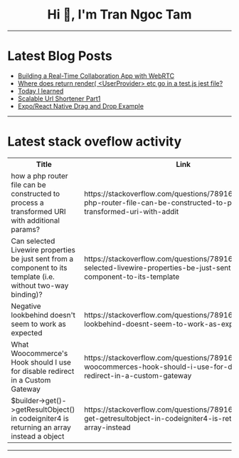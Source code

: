 <h1 align="center">Hi 👋, I'm Tran Ngoc Tam</h1>

---

# Latest Blog Posts 
<!-- BLOG-POST-LIST:START -->
- [Building a Real-Time Collaboration App with WebRTC](https://dev.to/kartikmehta8/building-a-real-time-collaboration-app-with-webrtc-38hd)
- [Where does return render&lpar; &lt;UserProvider&gt; etc go in a test.js jest file?](https://dev.to/sleepydev/where-does-return-render-etc-go-in-a-testjs-jest-file-4h3k)
- [Today I learned](https://dev.to/drefox350/today-i-learned-on2)
- [Scalable Url Shortener Part1](https://dev.to/taman9333/scalable-url-shortener-part1-5f5n)
- [Expo/React Native Drag and Drop Example](https://dev.to/lico/exporeact-native-drag-and-drop-example-4d3n)
<!-- BLOG-POST-LIST:END -->

---

# Latest stack oveflow activity
<table>
  <tr><th>Title</th><th>Link</th></tr>
  <!-- STACKOVERFLOW:START --><tr><td>how a php router file can be constructed to process a transformed URI with additional params?</td><td>https://stackoverflow.com/questions/78916532/how-a-php-router-file-can-be-constructed-to-process-a-transformed-uri-with-addit</td></tr><tr><td>Can selected Livewire properties be just sent from a component to its template &lpar;i.e. without two-way binding&rpar;?</td><td>https://stackoverflow.com/questions/78916443/can-selected-livewire-properties-be-just-sent-from-a-component-to-its-template</td></tr><tr><td>Negative lookbehind doesn&#39;t seem to work as expected</td><td>https://stackoverflow.com/questions/78916396/negative-lookbehind-doesnt-seem-to-work-as-expected</td></tr><tr><td>What Woocommerce&#39;s Hook should I use for disable redirect in a Custom Gateway</td><td>https://stackoverflow.com/questions/78916324/what-woocommerces-hook-should-i-use-for-disable-redirect-in-a-custom-gateway</td></tr><tr><td>$builder-&gt;get&lpar;&rpar;-&gt;getResultObject&lpar;&rpar; in codeigniter4 is returning an array instead a object</td><td>https://stackoverflow.com/questions/78916188/builder-get-getresultobject-in-codeigniter4-is-returning-an-array-instead</td></tr><!-- STACKOVERFLOW:END -->
</table>

---



